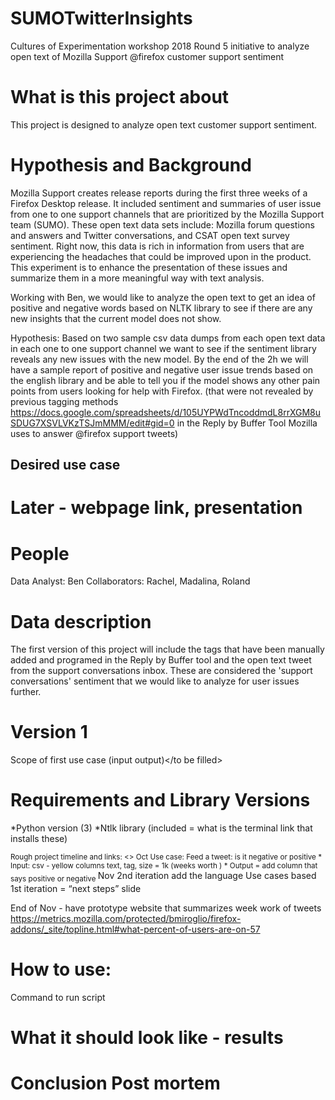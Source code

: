 # SUMOTwitterInsights
Cultures of Experimentation workshop 2018 Round 5 initiative to analyze open text of Mozilla Support @firefox customer support sentiment 

# What is this project about

This project is designed to analyze open text customer support sentiment. 

# Hypothesis and Background
Mozilla Support creates release reports during the first three weeks of a Firefox Desktop release. It included sentiment and summaries of user issue from one to one support channels that are prioritized by the Mozilla Support team (SUMO). These open text data sets include: Mozilla forum questions and answers and Twitter conversations, and CSAT open text survey sentiment. Right now, this data is rich in information from users that are experiencing the headaches that could be improved upon in the product. This experiment is to enhance the presentation of these issues and summarize them in a more meaningful way with text analysis. 

Working with Ben, we would like to analyze the open text to get an idea of positive and negative words based on NLTK library to see if there are any new insights that the current model does not show. 

Hypothesis: Based on two sample csv data dumps from each open text data in each one to one support channel we want to see if the sentiment library reveals any new issues with the new model. By the end of the 2h we will have a sample report of positive and negative user issue trends based on the english library and be able to tell you if the model shows any other pain points from users looking for help with Firefox. (that were not revealed by previous tagging methods https://docs.google.com/spreadsheets/d/105UYPWdTncoddmdL8rrXGM8uSDUG7XSVLVKzTSJmMMM/edit#gid=0 in the Reply by Buffer Tool Mozilla uses to answer @firefox support tweets)


## Desired use case

# Later - webpage link, presentation
# People
Data Analyst: Ben
Collaborators: Rachel, Madalina, Roland

# Data description
The first version of this project will include the tags that have been manually added and programed in the Reply by Buffer tool and the open text tweet from the support conversations inbox. These are considered the 'support conversations' sentiment that we would like to analyze for user issues further. 

# Version 1
<to be filled >Scope of first use case (input output)</to be filled>


# Requirements and Library Versions
*Python version (3)
*Ntlk library 
(included = what is the terminal link that installs these)

<later>
<sub>Rough project timeline and links: <>
Oct
Use case: Feed a tweet: is it negative or positive
* Input: csv - yellow columns text, tag, size = 1k (weeks worth )
* Output = add column that says positive or negative
</sub>
Nov
2nd iteration add the language 
Use cases based 1st iteration = “next steps” slide

End of Nov - have prototype website that summarizes week work of tweets
https://metrics.mozilla.com/protected/bmiroglio/firefox-addons/_site/topline.html#what-percent-of-users-are-on-57 
  
# How to use: 

Command to run script

# What it should look like - results 

# Conclusion Post mortem 

</later>
